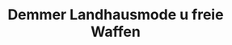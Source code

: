 ---
title: "Demmer Landhausmode u freie Waffen"
url: /speyer/demmer-landhausmode-u-freie-waffen/
shop: Kleidung
---